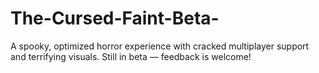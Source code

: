 # The-Cursed-Faint-Beta-
A spooky, optimized horror experience with cracked multiplayer support and terrifying visuals. Still in beta — feedback is welcome!
